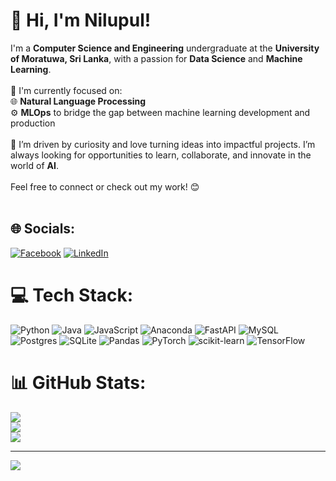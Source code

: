# 💫 Hi, I'm **Nilupul**!
I'm a **Computer Science and Engineering** undergraduate at the **University of Moratuwa, Sri Lanka**, with a passion for **Data Science** and **Machine Learning**.  <br><br>📖 I'm currently focused on:  <br>  🌐 **Natural Language Processing**  <br>  ⚙️ **MLOps** to bridge the gap between machine learning development and production  <br><br>🎯 I’m driven by curiosity and love turning ideas into impactful projects. I’m always looking for opportunities to learn, collaborate, and innovate in the world of **AI**.  <br><br>
Feel free to connect or check out my work! 😊 <br><br>


## 🌐 Socials:
[![Facebook](https://img.shields.io/badge/Facebook-%231877F2.svg?logo=Facebook&logoColor=white)](https://www.facebook.com/nilupul.sandarusiru.1) [![LinkedIn](https://img.shields.io/badge/LinkedIn-%230077B5.svg?logo=linkedin&logoColor=white)](www.linkedin.com/in/nilupul-sandarusiru-5578b1262) 

# 💻 Tech Stack:
![Python](https://img.shields.io/badge/python-3670A0?style=for-the-badge&logo=python&logoColor=ffdd54) ![Java](https://img.shields.io/badge/java-%23ED8B00.svg?style=for-the-badge&logo=openjdk&logoColor=white) ![JavaScript](https://img.shields.io/badge/javascript-%23323330.svg?style=for-the-badge&logo=javascript&logoColor=%23F7DF1E)  ![Anaconda](https://img.shields.io/badge/Anaconda-%2344A833.svg?style=for-the-badge&logo=anaconda&logoColor=white) ![FastAPI](https://img.shields.io/badge/FastAPI-005571?style=for-the-badge&logo=fastapi) ![MySQL](https://img.shields.io/badge/mysql-4479A1.svg?style=for-the-badge&logo=mysql&logoColor=white) ![Postgres](https://img.shields.io/badge/postgres-%23316192.svg?style=for-the-badge&logo=postgresql&logoColor=white) ![SQLite](https://img.shields.io/badge/sqlite-%2307405e.svg?style=for-the-badge&logo=sqlite&logoColor=white) ![Pandas](https://img.shields.io/badge/pandas-%23150458.svg?style=for-the-badge&logo=pandas&logoColor=white) ![PyTorch](https://img.shields.io/badge/PyTorch-%23EE4C2C.svg?style=for-the-badge&logo=PyTorch&logoColor=white) ![scikit-learn](https://img.shields.io/badge/scikit--learn-%23F7931E.svg?style=for-the-badge&logo=scikit-learn&logoColor=white) ![TensorFlow](https://img.shields.io/badge/TensorFlow-%23FF6F00.svg?style=for-the-badge&logo=TensorFlow&logoColor=white)
# 📊 GitHub Stats:
![](https://github-readme-stats.vercel.app/api?username=nilupul20&theme=dark&hide_border=true&include_all_commits=true&count_private=false)<br/>
![](https://github-readme-streak-stats.herokuapp.com/?user=nilupul20&theme=dark&hide_border=true)<br/>
![](https://github-readme-stats.vercel.app/api/top-langs/?username=nilupul20&theme=dark&hide_border=true&include_all_commits=true&count_private=false&layout=compact)

---
[![](https://visitcount.itsvg.in/api?id=nilupul20&icon=0&color=0)](https://visitcount.itsvg.in)

<!-- Proudly created with GPRM ( https://gprm.itsvg.in ) -->
